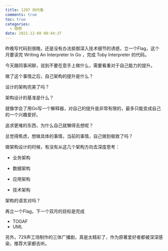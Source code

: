 ```yaml
---
title: 1207 向内看
comments: true
toc: true
categories:
  - 随想
date: 2021-12-08 00:44:37
---
```


昨晚写代码到很晚，还是没有办法抵御深入技术细节的诱惑，立一个Flag，这个月要读完 Writing An Interpreter In Go ，完成 Toby Interpreter 的代码。

今天跟同事闲聊，说到不要在意手上做什么，需要看重对于自己能力的提升。

做了这个事情之后，自己架构的提升是什么？

设计的架构完美了吗？

架构设计的基准是什么？

就像学会了用Go写一个解释器，对自己的提升是非常有限的，最多只能变成自己的一个兴趣爱好。

追求更难的东西，为什么自己就懒得去想呢？

总觉得焦虑，想做具体的事情，当前的事情，自己做到极致了吗？

做架构设计的时候，有没有从这几个架构方向去深度思考：

* 业务架构

* 数据架构

* 应用架构

* 技术架构

架构的语言对吗？

再立一个Flag，下一个双月的目标是完成

* TOGAF
* UML

另外，729声工场制作的三体广播剧，真是太精彩了，作为原著爱好者都被深深感染，推荐大家都去听。